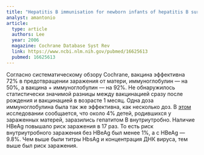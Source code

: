 ```yaml
---
title: "Hepatitis B immunisation for newborn infants of hepatitis B surface antigen-positive mothers"
analyst: amantonio
article:
  type: article
  authors: Lee
  year: 2006
  magazine: Cochrane Database Syst Rev
  link: https://www.ncbi.nlm.nih.gov/pubmed/16625613
  pubmed: 16625613
---
```


Согласно систематическому обзору Cochrane, вакцина эффективна 72% в предотвращении заражения от матери, иммуноглобулин — на 50%, а вакцина + иммуноглобулин — на 92%. Не обнаружилось статистически значимой разницы между вакцинацией сразу после рождения и вакцинацией в возрасте 1 месяц. Одна доза иммуноглобулина была так же эффективна, как несколько доз.
В [этом](http://onlinelibrary.wiley.com/doi/10.1002/jmv.2187/abstract) исследовании сообщается, что около 4% детей, родившихся у зараженных матерей, заразились гепатитом В внутриутробно. Наличие HBeAg повышало риск заражения в 17 раз. То есть риск внутриутробного заражения без HBeAg был менее 1%, а с HBeAg — 9.8%. Чем выше были титры HbsAg и концентрация ДНК вируса, тем выше был риск заражения.
